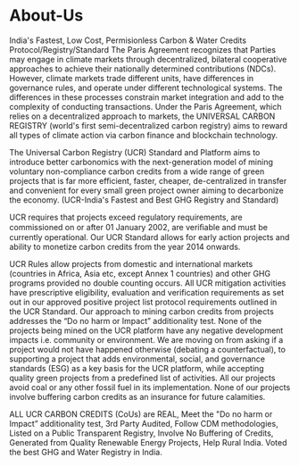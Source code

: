 # About-Us
India's Fastest, Low Cost, Permisionless Carbon & Water Credits Protocol/Registry/Standard
The Paris Agreement recognizes that Parties may engage in climate markets through decentralized, bilateral cooperative approaches 
to achieve their nationally determined contributions (NDCs). However, climate markets trade different units, have differences in 
governance rules, and operate under different technological systems. The differences in these processes constrain market integration and add to the complexity of conducting transactions. Under the Paris Agreement, which relies on a decentralized approach to markets, the UNIVERSAL CARBON REGISTRY (world's first semi-decentralized carbon registry) aims to reward all types of climate action via carbon finance and blockchain technology.

The Universal Carbon Registry (UCR) Standard and Platform aims to introduce better carbonomics with the next-generation model of mining voluntary non-compliance carbon credits from a wide range of green projects that is far more efficient, faster, cheaper, de-centralized in transfer and convenient for every small green project owner aiming to decarbonize the economy. (UCR-India's Fastest and Best GHG Registry and Standard)

UCR requires that projects exceed regulatory requirements, are commissioned on or after 01 January 2002, are veriﬁable and must be currently operational. Our UCR Standard allows for early action projects and ability to monetize carbon credits from the year 2014 onwards.

UCR Rules allow projects from domestic and international markets (countries in Africa, Asia etc, except Annex 1 countries) and other GHG programs provided no double counting occurs. All UCR mitigation activities have prescriptive eligibility, evaluation and verification requirements as set out in our approved positive project list protocol requirements outlined in the UCR Standard. Our approach to mining carbon credits from projects addresses the “Do no harm or Impact” additionality test. None of the projects being mined on the UCR platform have any negative development impacts i.e. community or environment. We are moving on from asking if a project would not have happened otherwise (debating a counterfactual), to supporting a project that adds environmental, social, and governance standards (ESG) as a key basis for the UCR platform, while accepting quality green projects from a predefined list of activities. All our projects avoid coal or any other fossil fuel in its implementation. None of our projects involve buffering carbon credits as an insurance for future calamities.

ALL UCR CARBON CREDITS (CoUs) are REAL, Meet the "Do no harm or Impact” additionality test, 3rd Party Audited, Follow CDM methodologies, Listed on a Public Transparent Registry, Involve No Buffering of Credits, Generated from Quality Renewable Energy Projects, Help Rural India. Voted the best GHG and Water Registry in India.
